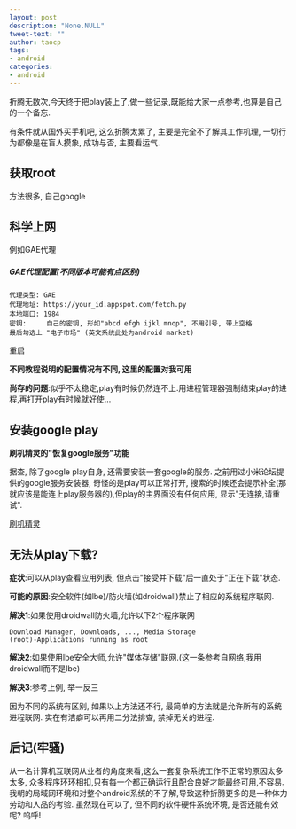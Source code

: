 ```yaml
---
layout: post
description: "None.NULL"
tweet-text: ""
author: taocp
tags:
- android
categories:
- android
---
```


折腾无数次,今天终于把play装上了,做一些记录,既能给大家一点参考,也算是自己的一个备忘.

有条件就从国外买手机吧, 这么折腾太累了, 主要是完全不了解其工作机理, 一切行为都像是在盲人摸象, 成功与否, 主要看运气.

## 获取root
方法很多, 自己google

## 科学上网
例如GAE代理
##### GAE代理配置(不同版本可能有点区别)
    代理类型: GAE
    代理地址: https://your_id.appspot.com/fetch.py
    本地端口: 1984
    密钥:     自己的密钥, 形如"abcd efgh ijkl mnop", 不用引号, 带上空格
    最后勾选上 "电子市场" (英文系统此处为android market)
重启

**不同教程说明的配置情况有不同, 这里的配置对我可用**

**尚存的问题**:似乎不太稳定,play有时候仍然连不上.用进程管理器强制结束play的进程,再打开play有时候就好使...

## 安装google play
**刷机精灵的"恢复google服务"功能**

据查, 除了google play自身, 还需要安装一套google的服务. 
之前用过小米论坛提供的google服务安装器, 奇怪的是play可以正常打开, 搜索的时候还会提示补全(那就应该是能连上play服务器的),但play的主界面没有任何应用, 显示"无连接,请重试".

[刷机精灵](http://www.shuame.com)

## 无法从play下载?
**症状**:可以从play查看应用列表, 但点击"接受并下载"后一直处于"正在下载"状态.

**可能的原因**:安全软件(如lbe)/防火墙(如droidwall)禁止了相应的系统程序联网.

**解决1**:如果使用droidwall防火墙,允许以下2个程序联网

    Download Manager, Downloads, ..., Media Storage
    (root)-Applications running as root

**解决2**:如果使用lbe安全大师,允许"媒体存储"联网.(这一条参考自网络,我用droidwall而不是lbe)

**解决3**:参考上例, 举一反三

因为不同的系统有区别, 如果以上方法还不行, 最简单的方法就是允许所有的系统进程联网. 实在有洁癖可以再用二分法排查, 禁掉无关的进程.

## 后记(牢骚)
从一名计算机互联网从业者的角度来看,这么一套复杂系统工作不正常的原因太多太多, 众多程序环环相扣,只有每一个都正确运行且配合良好才能最终可用,不容易.
我朝的局域网环境和对整个android系统的不了解,导致这种折腾更多的是一种体力劳动和人品的考验.
虽然现在可以了, 但不同的软件硬件系统环境, 是否还能有效呢? 呜呼!
